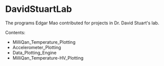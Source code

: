# DavidStuartLab
The programs Edgar Mao contributed for projects in Dr. David Stuart's lab.

Contents:
 - MilliQan_Temperature_Plotting
 - Accelerometer_Plotting
 - Data_Plotting_Engine
 - MilliQan_Temperature-HV_Plotting

